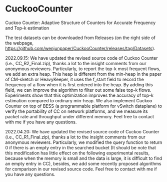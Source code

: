 # CuckooCounter
Cuckoo Counter: Adaptive Structure of Counters for Accurate Frequency and Top-k estimation

The test datasets can be downloaded from Releases (on the right side of the webpage, https://github.com/wenjunpaper/CuckooCounter/releases/tag/Datasets).

2022.09.15: We have updated the revised source code of Cuckoo Counter (i.e., CC_R2_Final.zip), thanks a lot to the insight comments from our anonymous reviewers. Particularly, to report the top-k most frequent flows, we add an extra heap. This heap is different from the min-heap in the paper of CM-sketch or HeavyKeeper, it uses the f_start field to record the frequency of a flow when it is first entered into the heap. By adding this field, we can improve the algorithm to filter out some false top-k flows. Experiments show that this optimization improves the accuracy of top-k estimation compared to ordinary min-heap. We also implement Cuckoo Counter on top of BESS (a programmable platform for vSwitch dataplane) to verify the portability of CC on network platforms, and we measure its packet rate and throughput under different memory. Feel free to contact with me if you have any questions.

2022.04.20: We have updated the revised source code of Cuckoo Counter (i.e., CC_R1_Final.zip), thanks a lot to the insight comments from our anonymous reviewers. Particularly, we modified the query function to return 0 if there is an empty entry in the searched bucket (It should be note that this modification has little effect on the following experimental results, because when the memory is small and the data is large, it is difficult to find an empty entry in CC), besides, we add some recently proposed algorithms for comparison in our revised source code. Feel free to contact with me if you have any questions.
